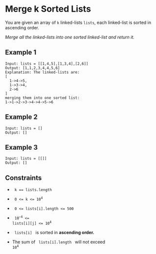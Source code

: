 # Merge k Sorted Lists

You are given an array of <code>k</code> linked-lists <code>lists</code>, each linked-list is sorted in ascending order.

*Merge all the linked-lists into one sorted linked-list and return it.*

## Example 1

    Input: lists = [[1,4,5],[1,3,4],[2,6]]
    Output: [1,1,2,3,4,4,5,6]
    Explanation: The linked-lists are:
    [
      1->4->5,
      1->3->4,
      2->6
    ]
    merging them into one sorted list:
    1->1->2->3->4->4->5->6

## Example 2

    Input: lists = []
    Output: []

## Example 3

    Input: lists = [[]]
    Output: []

## Constraints

- <code> k == lists.length </code>

- <code> 0 <= k <= $10^4$ </code>

- <code> 0 <= lists[i].length <= 500 </code>

- <code> $10^{-4}$ <= lists[i][j] <= $10^4$ </code>

- <code> lists[i] </code>
is sorted in <strong>ascending order.</strong>

- The sum of
<code> lists[i].length </code>
will not exceed
<code> $10^4$ </code>
